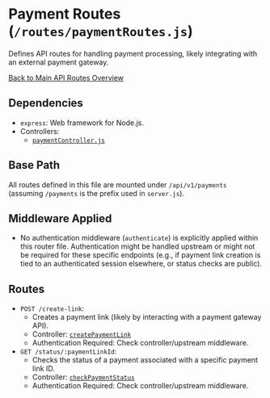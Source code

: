 # Payment Routes (`/routes/paymentRoutes.js`)

Defines API routes for handling payment processing, likely integrating with an external payment gateway.

[Back to Main API Routes Overview](README.md)

## Dependencies

- `express`: Web framework for Node.js.
- Controllers:
  - [`paymentController.js`](../controllers/paymentController.md)

## Base Path

All routes defined in this file are mounted under `/api/v1/payments` (assuming `/payments` is the prefix used in `server.js`).

## Middleware Applied

- No authentication middleware (`authenticate`) is explicitly applied within this router file. Authentication might be handled upstream or might not be required for these specific endpoints (e.g., if payment link creation is tied to an authenticated session elsewhere, or status checks are public).

## Routes

- `POST /create-link`:
  - Creates a payment link (likely by interacting with a payment gateway API).
  - Controller: [`createPaymentLink`](../controllers/paymentController.md#createpaymentlinkreq-res)
  - Authentication Required: Check controller/upstream middleware.
- `GET /status/:paymentLinkId`:
  - Checks the status of a payment associated with a specific payment link ID.
  - Controller: [`checkPaymentStatus`](../controllers/paymentController.md#checkpaymentstatusreq-res)
  - Authentication Required: Check controller/upstream middleware.
